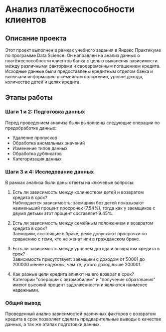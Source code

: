 # Анализ платёжеспособности клиентов

## Описание проекта

Этот проект выполнен в рамках учебного задания в Яндекс Практикуме по программе Data Science. Он направлен на анализ данных о платёжеспособности клиентов банка с целью выявления зависимости между различными факторами и своевременным погашением кредита. Исходные данные были предоставлены кредитным отделом банка и включали информацию о семейном положении, уровне дохода, количестве детей и целях кредита.

## Этапы работы

### Шаги 1 и 2: Подготовка данных

Перед проведением анализа были выполнены следующие операции по предобработке данных:
- Удаление пропусков
- Обработка аномальных значений
- Изменение типов данных
- Обработка дубликатов
- Категоризация данных

### Шаги 3 и 4: Исследование данных

В рамках анализа были даны ответы на ключевые вопросы:
1. Есть ли зависимость между количеством детей и возвратом кредита в срок?  
   Наблюдается зависимость: заемщики без детей показывают наименьший процент просрочек (7.54%), тогда как у заемщиков с двумя детьми этот процент составляет 9.45%.

2. Есть ли зависимость между семейным положением и возвратом кредита в срок?  
   Заемщики, состоящие в браке, реже допускают просрочки по сравнению с теми, кто не женат или в гражданском браке.

3. Есть ли зависимость между уровнем дохода и возвратом кредита в срок?  
   Зависимость присутствует: заемщики с доходом от 50001 до 200000 менее надежны, чем те, у кого доход выше 200001.

4. Как разные цели кредита влияют на его возврат в срок?  
   Категории "операции с автомобилем" и "получение образования" имеют высокий процент задолженности и являются наименее надежными.

### Общий вывод

Проведенный анализ зависимостей различных факторов с возвратом кредита в срок позволяет сделать предварительные выводы о качестве данных, а так же этапах подготовки данных.
